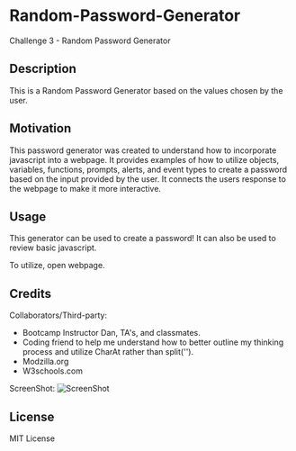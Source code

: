 # Random-Password-Generator
Challenge 3 - Random Password Generator

## Description

This is a Random Password Generator based on the values chosen by the user.

## Motivation

This password generator was created to understand how to incorporate javascript into a webpage. It provides examples of how to utilize objects, variables, functions, prompts, alerts, and event types to create a password based on the input provided by the user. It connects the users response to the webpage to make it more interactive.

## Usage

This generator can be used to create a password! It can also be used to review basic javascript.

To utilize, open webpage. 

## Credits

Collaborators/Third-party:

- Bootcamp Instructor Dan, TA's, and classmates.
- Coding friend to help me understand how to better outline my thinking process and utilize CharAt rather than split('').
- Modzilla.org
- W3schools.com

ScreenShot:
![ScreenShot](<assets/images/Screen Shot 2023-07-19>)

## License

MIT License


